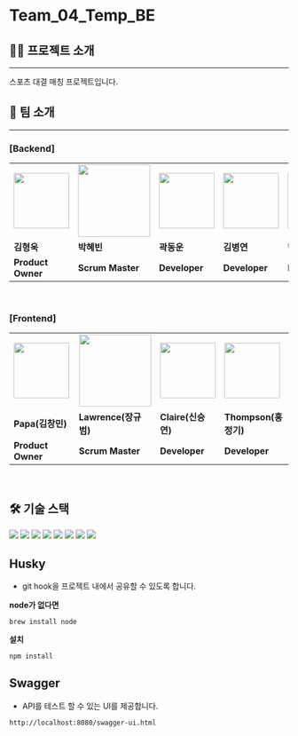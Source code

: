 # Team_04_Temp_BE
## 🤲🏻 프로젝트 소개

----
스포츠 대결 매칭 프로젝트입니다. 


## 👬 팀 소개

---
### [Backend] 
<table>
  <tr>
    <td>
        <a href="https://github.com/HyoungUkJJang">
            <img src="https://avatars.githubusercontent.com/u/50834204?v=4" width="100px" />
        </a>
    </td>
    <td>
        <a href="https://github.com/HYEBPARK">
            <img src="https://avatars.githubusercontent.com/u/35947674?v=4" width="130px" />
        </a>
    </td>
    <td>
        <a href="https://github.com/midasWorld">
            <img src="https://avatars.githubusercontent.com/u/93169519?v=4" width="100px" />
        </a>
    </td>
    <td>
        <a href="https://github.com/whyWhale">
            <img src="https://avatars.githubusercontent.com/u/67587446?v=4" width="100px" />
        </a>
    </td>
    <td>
        <a href="https://github.com/pjh612">
            <img src="https://avatars.githubusercontent.com/u/62292492?v=4" width="100px" />
        </a>
    </td>
    
  </tr>
  <tr>
    <td><b>김형욱</b></td>
    <td><b>박혜빈</b></td>
    <td><b>곽동운</b></td>
    <td><b>김병연</b></td>
    <td><b>박진형</b></td>
  </tr>
  <tr>
    <td><b>Product Owner</b></td>
    <td><b>Scrum Master</b></td>
    <td><b>Developer</b></td>
    <td><b>Developer</b></td>
    <td><b>Developer</b></td>
  </tr>
</table>
<br/>

### [Frontend] 
<table>
  <tr>
    <td>
        <a href="https://github.com/chmini">
            <img src="https://avatars.githubusercontent.com/u/39076382?v=4" width="100px" />
        </a>
    </td>
    <td>
        <a href="https://github.com/kyubumjang">
            <img src="https://avatars.githubusercontent.com/u/33307948?v=4" width="130px" />
        </a>
    </td>
    <td>
        <a href="https://github.com/dustmddus">
            <img src="https://avatars.githubusercontent.com/u/82739503?v=4" width="100px" />
        </a>
    </td>
    <td>
        <a href="https://github.com/qq8721443">
            <img src="https://avatars.githubusercontent.com/u/61747121?v=4" width="100px" />
        </a>
    </td>


  </tr>
  <tr>
    <td><b>Papa(김창민)</b></td>
    <td><b>Lawrence(장규범)</b></td>
    <td><b>Claire(신승연)</b></td>
    <td><b>Thompson(홍정기)</b></td>
  </tr>
  <tr>
    <td><b>Product Owner</b></td>
    <td><b>Scrum Master</b></td>
    <td><b>Developer</b></td>
    <td><b>Developer</b></td>
  </tr>
</table>
<br/>

## 🛠 기술 스택


<img src="https://img.shields.io/badge/Java 17-007396?style=flat&logo=java&logoColor=white"> <img src="https://img.shields.io/badge/Gradle 7.4.2-02303A.svg?style=flat&logo=Gradle&logoColor=white">
<img src="https://img.shields.io/badge/Spring Boot 2.7.0-6DB33F.svg?style=flat&logo=Spring Boot&logoColor=white">
<img src="https://img.shields.io/badge/MySQL-4479A1.svg?style=flat&logo=MySQL&logoColor=white">
<img src="https://img.shields.io/badge/JPA-FF9E0F.svg?style=flat&logo=JPA&logoColor=white">
<img src="https://img.shields.io/badge/JUnit5-25A162.svg?style=flat&logo=JUnit5&logoColor=white">
<img src="https://img.shields.io/badge/Swagger-85EA2D.svg?style=flat&logo=Swagger&logoColor=white">
<img src="https://img.shields.io/badge/Flyway-CC0200.svg?style=flat&logo=Flyway&logoColor=white">

## Husky

- git hook을 프로젝트 내에서 공유할 수 있도록 합니다.

**node가 없다면**

```
brew install node
```

**설치**

```
npm install
```

## Swagger
- API를 테스트 할 수 있는 UI를 제공합니다.
```
http://localhost:8080/swagger-ui.html 
```